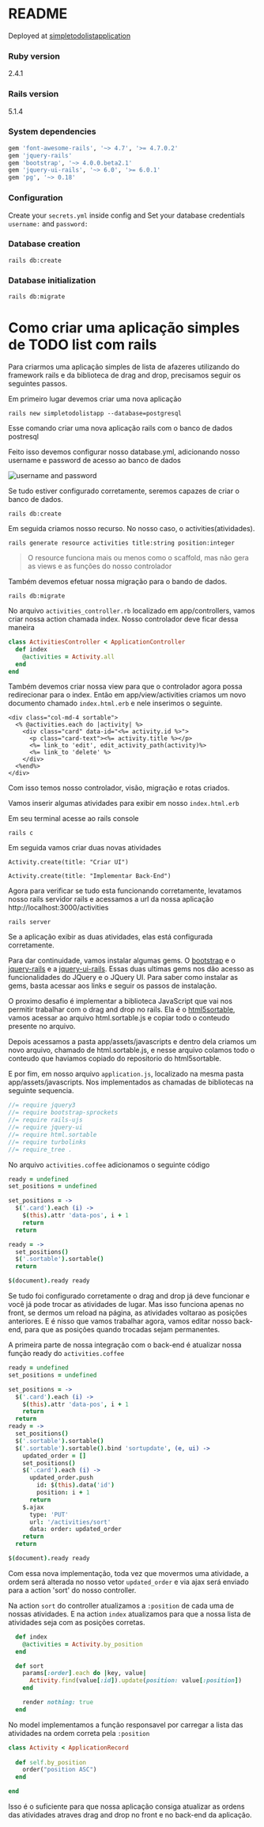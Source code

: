 # README
Deployed at [simpletodolistapplication](https://simpletodolistapplication.herokuapp.com/)

### Ruby version
2.4.1

### Rails version
5.1.4

### System dependencies

```ruby
gem 'font-awesome-rails', '~> 4.7', '>= 4.7.0.2'
gem 'jquery-rails'
gem 'bootstrap', '~> 4.0.0.beta2.1'
gem 'jquery-ui-rails', '~> 6.0', '>= 6.0.1'
gem 'pg', '~> 0.18'
``` 
### Configuration
Create your `secrets.yml` inside config and 
Set your database credentials `username:` and `password:`

### Database creation
```
rails db:create
```

### Database initialization
```
rails db:migrate
```

# Como criar uma aplicação simples de TODO list com rails

Para criarmos uma aplicação simples de lista de afazeres utilizando do framework rails e da biblioteca de drag and drop, precisamos seguir os seguintes passos.


Em primeiro lugar devemos criar uma nova aplicação

```
rails new simpletodolistapp --database=postgresql
```

Esse comando criar uma nova aplicação rails com o banco de dados postresql

Feito isso devemos configurar nosso database.yml, adicionando nosso username e password de acesso ao banco de dados

![username and password](/docs/usernamedb.png "Username e Password")

Se tudo estiver configurado corretamente, seremos capazes de criar o banco de dados.

```
rails db:create
```

Em seguida criamos nosso recurso. No nosso caso, o activities(atividades).

```
rails generate resource activities title:string position:integer
```

> O resource funciona mais ou menos como o scaffold, mas não gera as views e as funções do nosso controlador

Também devemos efetuar nossa migração para o bando de dados.

```
rails db:migrate
```


No arquivo `activities_controller.rb` localizado em app/controllers, vamos criar nossa action chamada index. Nosso controlador deve ficar dessa maneira

```ruby
class ActivitiesController < ApplicationController
  def index
    @activities = Activity.all
  end
end
```

Também devemos criar nossa view para que o controlador agora possa redirecionar para o index. Então em app/view/activities criamos um novo documento chamado `index.html.erb` e nele inserimos o seguinte.

```erb
<div class="col-md-4 sortable">
  <% @activities.each do |activity| %>
    <div class="card" data-id="<%= activity.id %>">
      <p class="card-text"><%= activity.title %></p>
      <%= link_to 'edit', edit_activity_path(activity)%>
      <%= link_to 'delete' %>
    </div>
  <%end%>
</div>
```

Com isso temos nosso controlador, visão, migração e rotas criados.

Vamos inserir algumas atividades para exibir em nosso `index.html.erb` 

Em seu terminal acesse ao rails console
```
rails c
```

Em seguida vamos criar duas novas atividades

```
Activity.create(title: "Criar UI")
```

```
Activity.create(title: "Implementar Back-End")
```

Agora para verificar se tudo esta funcionando corretamente, levatamos nosso rails servidor rails e acessamos a url da nossa aplicação http://localhost:3000/activities

```
rails server
```
Se a aplicação exibir as duas atividades, elas está configurada corretamente.

Para dar continuidade, vamos instalar algumas gems. O [bootstrap](https://github.com/twbs/bootstrap-rubygem) e o [jquery-rails](https://github.com/rails/jquery-rails) e a [jquery-ui-rails](https://github.com/jquery-ui-rails/jquery-ui-rails). Essas duas ultimas gems nos dão acesso as funcionalidades do JQuery e o JQuery UI. Para saber como instalar as gems, basta acessar aos links e seguir os passos de instalação.

O proximo desafio é implementar a biblioteca JavaScript que vai nos permitir trabalhar com o drag and drop no rails. Ela é o [html5sortable](https://github.com/lukasoppermann/html5sortable/tree/master/dist), vamos acessar ao arquivo html.sortable.js e copiar todo o conteudo presente no arquivo.

Depois acessamos a pasta app/assets/javascripts e dentro dela criamos um novo arquivo, chamado de html.sortable.js, e nesse arquivo colamos todo o conteudo que haviamos copiado do repositorio do html5sortable.

E por fim, em nosso arquivo `application.js`, localizado na mesma pasta app/assets/javascripts. Nos implementados as chamadas de bibliotecas na seguinte sequencia.

```JavaScript
//= require jquery3
//= require bootstrap-sprockets
//= require rails-ujs
//= require jquery-ui
//= require html.sortable
//= require turbolinks
//= require_tree .
```
No arquivo `activities.coffee` adicionamos o seguinte código

```coffeescript
ready = undefined
set_positions = undefined

set_positions = -> 
  $('.card').each (i) ->
    $(this).attr 'data-pos', i + 1
    return
  return

ready = ->
  set_positions()
  $('.sortable').sortable()
  return

$(document).ready ready
```

Se tudo foi configurado corretamente o drag and drop já deve funcionar e você já pode trocar as atividades de lugar. Mas isso funciona apenas no front, se dermos um reload na página, as atividades voltarao as posições anteriores. E é nisso que vamos trabalhar agora, vamos editar nosso back-end, para que as posições quando trocadas sejam permanentes.

A primeira parte de nossa integração com o back-end é atualizar nossa função ready do `activities.coffee`

```coffee
ready = undefined
set_positions = undefined

set_positions = -> 
  $('.card').each (i) ->
    $(this).attr 'data-pos', i + 1
    return
  return
ready = ->
  set_positions()
  $('.sortable').sortable()
  $('.sortable').sortable().bind 'sortupdate', (e, ui) ->
    updated_order = []
    set_positions()
    $('.card').each (i) ->
      updated_order.push
        id: $(this).data('id')
        position: i + 1
      return
    $.ajax
      type: 'PUT'
      url: '/activities/sort'
      data: order: updated_order
    return
  return

$(document).ready ready
```

Com essa nova implementação, toda vez que movermos uma atividade, a ordem será alterada no nosso vetor `updated_order` e via ajax será enviado para a action 'sort' do nosso controller.

Na action `sort` do controller atualizamos a `:position` de cada uma de nossas atividades. E na action `index` atualizamos para que a nossa lista de atividades seja com as posições corretas.

```ruby
  def index
    @activities = Activity.by_position
  end

  def sort
    params[:order].each do |key, value|
      Activity.find(value[:id]).update(position: value[:position])
    end

    render nothing: true
  end
```

No model implementamos a função responsavel por carregar a lista das atividades na ordem correta pela `:position`

```ruby
class Activity < ApplicationRecord
  
  def self.by_position
    order("position ASC")
  end

end
```

Isso é o suficiente para que nossa aplicação consiga atualizar as ordens das atividades atraves drag and drop no front e no back-end da aplicação.




